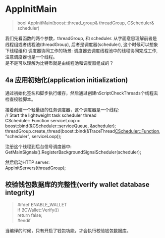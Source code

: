 # AppInitMain

>bool AppInitMain(boost::thread_group& threadGroup, CScheduler& scheduler)

我们先看函数的两个参数，threadGroup, 和 scheduler. 从字面意思理解前者是
线程组或者线程池(threadGroup), 后者是调度器(scheduler), 这个时候可以想象下线程组和
调度器协同工作的场景: 调度器去调度线程池中的线程协同完成工作,注意调度器也是一个线程。     
是不是可以理解为比特币就是由线程池和调度器组成的？

## 4a 应用初始化(application initialization)
通过初始化签名和脚步执行缓存，然后通过创建nScriptCheckThreads个线程去检查校验脚本。

接着创建一个轻量级的任务调度器，这个调度器是一个线程:            
 // Start the lightweight task scheduler thread                  
 CScheduler::Function serviceLoop = boost::bind(&CScheduler::serviceQueue, &scheduler);                             
 threadGroup.create_thread(boost::bind(&TraceThread<CScheduler::Function>, "scheduler", serviceLoop));                         
                   
注册这个线程到后台信号调度器中:                    
 GetMainSignals().RegisterBackgroundSignalScheduler(scheduler);                 
                       
然后启动HTTP server:         
AppInitServers(threadGroup);            

## 校验钱包数据库的完整性(verify wallet database integrity)
> #ifdef ENABLE_WALLET                  
    if (!CWallet::Verify())                  
       return false;                   
  #endif                  
   
当编译的时候，只有开启了钱包功能，才会执行校验钱包数据库。




